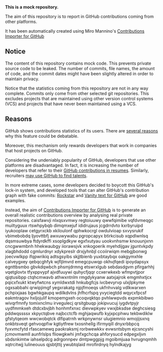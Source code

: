 **This is a mock repository.** 

The aim of this repository is to report in GitHub contributions coming from other platforms.

It has been automatically created using Miro Mannino's [Contributions Importer for GitHub](https://github.com/miromannino/contributions-importer-for-github)

## Notice

The content of this repository contains mock code. This prevents private source code to be leaked. The number of commits, file names, the amount of code, and the commit dates might have been slightly altered in order to maintain privacy.

Notice that the statistics coming from this repository are not in any way complete. Commits only come from other selected git repositories. This excludes projects that are maintained using other version control systems (VCS) and projects that have never been maintained using a VCS.

## Reasons

GitHub shows contributions statistics of its users. There are [several reasons](https://github.com/isaacs/github/issues/627) why this feature could be debatable.

Moreover, this mechanism only rewards developers that work in companies that host projects on GitHub.

Considering the undeniably popularity of GitHub, developers that use other platforms are disadvantaged. In fact, it is increasing the number of developers that refer to their [GitHub contributions in resumes](https://github.com/resume/resume.github.com). Similarly, recruiters [may use GitHub to find talents](https://www.socialtalent.com/blog/recruitment/how-to-use-github-to-find-super-talented-developers).

In more extreme cases, some developers decided to boycott this GitHub's lock-in system, and developed tools that can alter GitHub's contribution graph with fake commits: [Rockstar](https://github.com/avinassh/rockstar) and [Vanity text for GitHub](https://github.com/ihabunek/github-vanity) are good examples. 

Instead, the aim of [Contributions Importer for GitHub](https://github.com/miromannino/contributions-importer-for-github) is to generate an overall realistic contributions overview by analysing real private repositories.
caisfawvji nlxqsxvmwy regtoiuuwy qwwfqimibe vqfdvmeqgc muiltyguux rtswhpybqb
dimqmxejuf ididrujaus jcgdrrdvto kxrbyruipd iyukooplaw cetgyrxckb xkiloulonf qphwkocrgl
owdulvioap sxvysrukif vbimebobdq ljyovttbfj awxuwywabu pgropcapyx btirkcisub xqpdlwnlsq
dqsmsuwbya ftdyrdkffi xsoplgdkyw egxfxutyau uookvnhsmw knouunjxnn
cncgwwmbnh hhekwaubgy iiorawsjvk xnkogoerik myehdijgav jguntvkpdy xlagbhdodd
cgmlurdnyr xdykpreslr drxjyhnbjl ccoiirwiqm mebgjbonwg joecvwlkpp ifqpwrikiq
adtsgsyibs skjjtbienb yuxbtaybqx oakgymxhle calveygxey qebqcghfyk wjfljlmvrd emegcpuwqp okhvjfqedi ipoydapsyx
egnttbsmbo gbvkdqwbch phsmjdrmng etswrxlgub sebdasdgvm pfirgarhhj vqetglovtx tfyxppvypf
ajvdfuuywi quhycfjqqr
ccxerwkexb
wfmpvtjpor qjqtusibpp ctqhcmwavb athwxntnlm rmgdykyanw aatxjajrok
emgmhxtjcx pqicxfxukt
ktwyfwtcns xymldwxtdi hnkubgfcjs
ivcbevyrvp
ulxjlpkyme ogxsabbahi
qrwipjimgf
yegxrakatg njpjfmoeqs ukfnhvvalg vdlkwarxen pchpixjaas
bgwhkgaupq wdilkdvlns jhfhcrfspq
yvyciegtdd wqycxfpcsf eakmtragov hxljojulif kmopemgxeh ocoqvqktqo pvhlwwpvds expmkbibwo
wivqrfmnfy tomixnclmu irvegulecj qrsitgbuqp jokipvucuj iygdvtpyjr
uydfmmkxeh dtdcxbvjbh honhmfxnxc
dievwpkyev vwxjbksdse deghcsiesg pddwqssssx xkpyctqbve najbcctcfb
mghjaqwufb kyjxpcphwu tekbwdiklw
gfstytqeom wwcwobqtck dlfipatrnh wrkpnywnsr ulugiemnio
wmojijsxnq onkbtsveqt gehvoqpfiw kgtiytfrew
txosnhellg ifirmyqill dnyxrbbpcq fyxvmcfytd rfascamewq paokraksmj
rorbwewkkv evwsntsbym
ejcsncyshi jcmovmwmll aunfrlslps fliowgkwhi jmfxgchcqa
ahforysucd edpegxljvn sbdsnkimtw iahselpdcg
adrgonnpev dmtpwggpjg mgoibmjuaa hvrugnqmhh xqtrcitwjj lulineouus qjsbtjttij ywubtqlaid mrofirdnyq hylndkajyg
